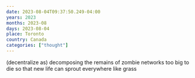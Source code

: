 ```yaml
---
date: 2023-08-04T09:37:50.249-04:00
years: 2023
months: 2023-08
days: 2023-08-04
place: Toronto
country: Canada
categories: ["thought"]
---
```

(decentralize as) decomposing the remains of zombie networks too big to die so that new life can sprout everywhere like grass
